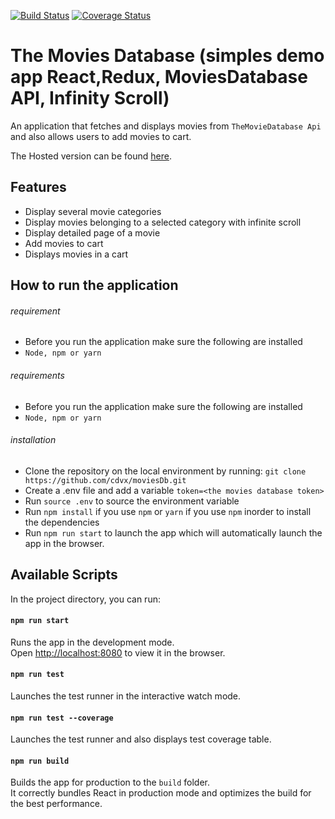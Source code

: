 [![Build Status](https://travis-ci.org/cdvx/moviesDb.svg?branch=master)](https://travis-ci.org/cdvx/moviesDb)
[![Coverage Status](https://coveralls.io/repos/github/wycliffkas/MoviesDatabase/badge.svg?branch=master)](https://coveralls.io/github/wycliffkas/MoviesDatabase?branch=master)

# The Movies Database (simples demo app React,Redux, MoviesDatabase API, Infinity Scroll)

An application that fetches and displays movies from `TheMovieDatabase Api` and also allows users to add movies to cart.

The Hosted version can be found [here](https://affectionate-sinoussi-76a9de.netlify.com/).

## Features

- Display several movie categories
- Display movies belonging to a selected category with infinite scroll
- Display detailed page of a movie
- Add movies to cart
- Displays movies in a cart


## How to run the application

###### requirement
 - Before you run the application make sure the following are installed
  - `Node, npm or yarn`

###### requirements
 - Before you run the application make sure the following are installed
  - `Node, npm or yarn`

  
###### installation

- Clone the repository on the local environment by running:
  `git clone https://github.com/cdvx/moviesDb.git`
- Create a .env file and add a variable `token=<the movies database token>`
- Run `source .env` to source the environment variable
- Run `npm install` if you use `npm` or `yarn` if you use `npm` inorder to install the dependencies
- Run `npm run start` to launch the app which will automatically launch the app in the browser.

## Available Scripts

In the project directory, you can run:

#### `npm run start`

Runs the app in the development mode.<br />
Open [http://localhost:8080](http://localhost:8080) to view it in the browser.

#### `npm run test`

Launches the test runner in the interactive watch mode.

#### `npm run test --coverage`

Launches the test runner and also displays test coverage table.

#### `npm run build`

Builds the app for production to the `build` folder.<br />
It correctly bundles React in production mode and optimizes the build for the best performance.
